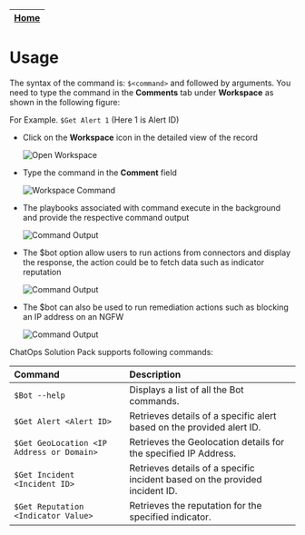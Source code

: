 | [Home](https://github.com/fortinet-fortisoar/solution-pack-chatops/blob/develop/README.md) |
|--------------------------------------------|

# Usage

The syntax of the command is: `$<command>` and followed by arguments. You need to type the command in the **Comments** tab under **Workspace** as shown in the following figure:

For Example. `$Get Alert 1` (Here 1 is Alert ID)

- Click on the **Workspace** icon in the detailed view of the record

    ![Open Workspace](https://github.com/fortinet-fortisoar/solution-pack-chatops/blob/develop/docs/res/open-workspace.png)

- Type the command in the **Comment** field

    ![Workspace Command](https://github.com/fortinet-fortisoar/solution-pack-chatops/blob/develop/docs/res/workspace-command.png)

- The playbooks associated with command execute in the background and provide the respective command output

    ![Command Output](https://github.com/fortinet-fortisoar/solution-pack-chatops/blob/develop/docs/res/command-output.png)

- The $bot option allow users to run actions from connectors and display the response, the action could be to fetch data such as indicator reputation

    ![Command Output](https://github.com/fortinet-fortisoar/solution-pack-chatops/blob/develop/docs/res/enrichment.png)

- The $bot can also be used to run remediation actions such as blocking an IP address on an NGFW

    ![Command Output](https://github.com/fortinet-fortisoar/solution-pack-chatops/blob/develop/docs/res/blockip.png)

ChatOps Solution Pack supports following commands:

|Command|Description|
| :- | :- |
| `$Bot --help` | Displays a list of all the Bot commands. |
| `$Get Alert <Alert ID>` | Retrieves details of a specific alert based on the provided alert ID.|
| `$Get GeoLocation <IP Address or Domain>` | Retrieves the Geolocation details for the specified IP Address. |
| `$Get Incident <Incident ID>` | Retrieves details of a specific incident based on the provided incident ID. |
| `$Get Reputation <Indicator Value>` | Retrieves the reputation for the specified indicator. |
